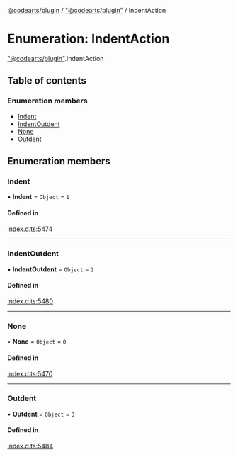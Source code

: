 [@codearts/plugin](../README.md) / ["@codearts/plugin"](../modules/_codearts_plugin_.md) / IndentAction

# Enumeration: IndentAction

["@codearts/plugin"](../modules/_codearts_plugin_.md).IndentAction

## Table of contents

### Enumeration members

- [Indent](codearts_plugin_.IndentAction.md#indent)
- [IndentOutdent](codearts_plugin_.IndentAction.md#indentoutdent)
- [None](codearts_plugin_.IndentAction.md#none)
- [Outdent](codearts_plugin_.IndentAction.md#outdent)

## Enumeration members

### Indent

• **Indent** = `Object` = `1`

#### Defined in

[index.d.ts:5474](https://github.com/huaweicloud/cloudide-plugin-api/blob/a4193a8/index.d.ts#L5474)

___

### IndentOutdent

• **IndentOutdent** = `Object` = `2`

#### Defined in

[index.d.ts:5480](https://github.com/huaweicloud/cloudide-plugin-api/blob/a4193a8/index.d.ts#L5480)

___

### None

• **None** = `Object` = `0`

#### Defined in

[index.d.ts:5470](https://github.com/huaweicloud/cloudide-plugin-api/blob/a4193a8/index.d.ts#L5470)

___

### Outdent

• **Outdent** = `Object` = `3`

#### Defined in

[index.d.ts:5484](https://github.com/huaweicloud/cloudide-plugin-api/blob/a4193a8/index.d.ts#L5484)
